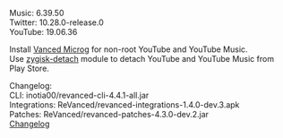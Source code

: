 Music: 6.39.50  
Twitter: 10.28.0-release.0  
YouTube: 19.06.36  

Install [Vanced Microg](https://github.com/TeamVanced/VancedMicroG/releases) for non-root YouTube and YouTube Music.  
Use [zygisk-detach](https://github.com/j-hc/zygisk-detach) module to detach YouTube and YouTube Music from Play Store.  

Changelog:  
CLI: inotia00/revanced-cli-4.4.1-all.jar  
Integrations: ReVanced/revanced-integrations-1.4.0-dev.3.apk  
Patches: ReVanced/revanced-patches-4.3.0-dev.2.jar  
[Changelog](https://github.com/ReVanced/revanced-patches/releases/tag/vdev.2)  
